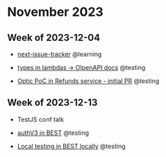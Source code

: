 # November 2023

## Week of 2023-12-04

* [next-issue-tracker](https://github.com/muratkeremozcan/next-issue-tracker) @learning

* [types in lambdas -> OIpenAPI docs](https://github.com/muratkeremozcan/aws-cdk-in-practice/pull/19/files ) @testing

* [Optic PoC in Refunds service - initial PR](https://github.com/helloextend/refunds-service/pull/394) @testing

## Week of 2023-12-13

* TestJS conf talk

* [authV3 in BEST](https://github.com/helloextend/backend-service-template/pull/890) @testing

* [Local testing in BEST locally](https://github.com/helloextend/backend-service-template/pull/892) @testing






